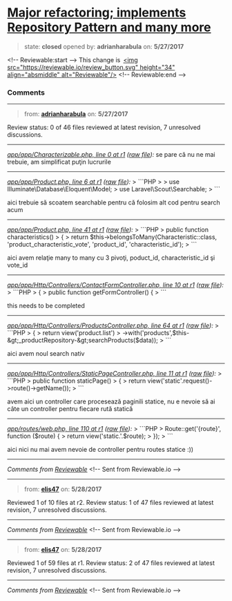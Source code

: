 # [Major refactoring; implements Repository Pattern and many more](https://github.com/adrianharabula/condr/pull/146)

> state: **closed** opened by: **adrianharabula** on: **5/27/2017**



&lt;!-- Reviewable:start --&gt;
This change is [&lt;img src&#x3D;&quot;https://reviewable.io/review_button.svg&quot; height&#x3D;&quot;34&quot; align&#x3D;&quot;absmiddle&quot; alt&#x3D;&quot;Reviewable&quot;/&gt;](https://reviewable.io/reviews/adrianharabula/condr/146)
&lt;!-- Reviewable:end --&gt;


### Comments

---
> from: [**adrianharabula**](https://github.com/adrianharabula/condr/pull/146#issuecomment-304443060) on: **5/27/2017**





Review status: 0 of 46 files reviewed at latest revision, 7 unresolved discussions.

---

*[app/app/Characterizable.php, line 0 at r1](https://reviewable.io:443/reviews/adrianharabula/condr/146#-Kl8Mwkivvj2bp70RbG7:-Kl8Mwkj8xjAoijt0W4Z:b-u13cp1) ([raw file](https://github.com/adrianharabula/condr/blob/31aacc7d798578fdd68c6892aa6ec598963a358d/app/app/Characterizable.php#L0)):*
se pare că nu ne mai trebuie, am simplificat puţin lucrurile

---

*[app/app/Product.php, line 6 at r1](https://reviewable.io:443/reviews/adrianharabula/condr/146#-Kl8N6eOgtVp7trVXNqN:-Kl8N6eOgtVp7trVXNqO:b93ziwx) ([raw file](https://github.com/adrianharabula/condr/blob/31aacc7d798578fdd68c6892aa6ec598963a358d/app/app/Product.php#L6)):*
&gt; &#x60;&#x60;&#x60;PHP
&gt; 
&gt; use Illuminate\Database\Eloquent\Model;
&gt; use Laravel\Scout\Searchable;
&gt; &#x60;&#x60;&#x60;

aici trebuie să scoatem searchable pentru că folosim alt cod pentru search acum

---

*[app/app/Product.php, line 41 at r1](https://reviewable.io:443/reviews/adrianharabula/condr/146#-Kl8NEY46DM2kOcEstCi:-Kl8NEY46DM2kOcEstCj:bv6r64f) ([raw file](https://github.com/adrianharabula/condr/blob/31aacc7d798578fdd68c6892aa6ec598963a358d/app/app/Product.php#L41)):*
&gt; &#x60;&#x60;&#x60;PHP
&gt;     public function characteristics()
&gt;     {
&gt;         return $this-&gt;belongsToMany(Characteristic::class, &#x27;product_characteristic_vote&#x27;, &#x27;product_id&#x27;, &#x27;characteristic_id&#x27;);
&gt; &#x60;&#x60;&#x60;

aici avem relaţie many to many cu 3 pivoţi, poduct_id, characteristic_id şi vote_id

---

*[app/app/Http/Controllers/ContactFormController.php, line 10 at r1](https://reviewable.io:443/reviews/adrianharabula/condr/146#-Kl8NcbkrEmfdbVetd3S:-Kl8NcbkrEmfdbVetd3T:bnsr2ib) ([raw file](https://github.com/adrianharabula/condr/blob/31aacc7d798578fdd68c6892aa6ec598963a358d/app/app/Http/Controllers/ContactFormController.php#L10)):*
&gt; &#x60;&#x60;&#x60;PHP
&gt; {
&gt;     public function getFormController() {
&gt; &#x60;&#x60;&#x60;

this needs to be completed

---

*[app/app/Http/Controllers/ProductsController.php, line 64 at r1](https://reviewable.io:443/reviews/adrianharabula/condr/146#-Kl8O5rC1_dCc5t9yXnb:-Kl8O5rC1_dCc5t9yXnc:b-ks2ge0) ([raw file](https://github.com/adrianharabula/condr/blob/31aacc7d798578fdd68c6892aa6ec598963a358d/app/app/Http/Controllers/ProductsController.php#L64)):*
&gt; &#x60;&#x60;&#x60;PHP
&gt;     {
&gt;         return view(&#x27;product.list&#x27;)
&gt;             -&gt;with(&#x27;products&#x27;,$this-&gt;_productRepository-&gt;searchProducts($data));
&gt; &#x60;&#x60;&#x60;

aici avem noul search nativ

---

*[app/app/Http/Controllers/StaticPageController.php, line 11 at r1](https://reviewable.io:443/reviews/adrianharabula/condr/146#-Kl8OKw8Cy9M4KxUStKV:-Kl8OKw8Cy9M4KxUStKW:b-s8u38g) ([raw file](https://github.com/adrianharabula/condr/blob/31aacc7d798578fdd68c6892aa6ec598963a358d/app/app/Http/Controllers/StaticPageController.php#L11)):*
&gt; &#x60;&#x60;&#x60;PHP
&gt;     public function staticPage()
&gt;     {
&gt;         return view(&#x27;static&#x27;.request()-&gt;route()-&gt;getName());
&gt; &#x60;&#x60;&#x60;

avem aici un controller care procesează paginili statice, nu e nevoie să ai câte un controller pentru fiecare rută statică

---

*[app/routes/web.php, line 110 at r1](https://reviewable.io:443/reviews/adrianharabula/condr/146#-Kl8PDV_1Q19IzUQt_ik:-Kl8PDV_1Q19IzUQt_il:b-up6mrv) ([raw file](https://github.com/adrianharabula/condr/blob/31aacc7d798578fdd68c6892aa6ec598963a358d/app/routes/web.php#L110)):*
&gt; &#x60;&#x60;&#x60;PHP
&gt; Route::get(&#x27;{route}&#x27;, function ($route) {
&gt;     return view(&#x27;static.&#x27;.$route);
&gt; });
&gt; &#x60;&#x60;&#x60;

aici nici nu mai avem nevoie de controller pentru routes statice :))

---


*Comments from [Reviewable](https://reviewable.io:443/reviews/adrianharabula/condr/146)*
&lt;!-- Sent from Reviewable.io --&gt;

---
> from: [**elis47**](https://github.com/adrianharabula/condr/pull/146#issuecomment-304516276) on: **5/28/2017**





Reviewed 1 of 10 files at r2.
Review status: 1 of 47 files reviewed at latest revision, 7 unresolved discussions.

---



*Comments from [Reviewable](https://reviewable.io:443/reviews/adrianharabula/condr/146)*
&lt;!-- Sent from Reviewable.io --&gt;

---
> from: [**elis47**](https://github.com/adrianharabula/condr/pull/146#issuecomment-304516389) on: **5/28/2017**





Reviewed 1 of 59 files at r1.
Review status: 2 of 47 files reviewed at latest revision, 7 unresolved discussions.

---



*Comments from [Reviewable](https://reviewable.io:443/reviews/adrianharabula/condr/146)*
&lt;!-- Sent from Reviewable.io --&gt;


